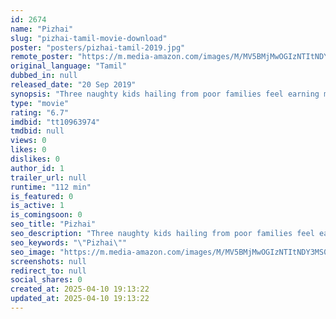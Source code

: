 ```yaml
---
id: 2674
name: "Pizhai"
slug: "pizhai-tamil-movie-download"
poster: "posters/pizhai-tamil-2019.jpg"
remote_poster: "https://m.media-amazon.com/images/M/MV5BMjMwOGIzNTItNDY3MS00MWZmLWE0MzgtNjY4YjU1YWYyYTY5XkEyXkFqcGdeQXVyNjg5NzkxNTU@._V1_SX300.jpg"
original_language: "Tamil"
dubbed_in: null
released_date: "20 Sep 2019"
synopsis: "Three naughty kids hailing from poor families feel earning money is more important than studying. Time makes them realize the importance of education in life."
type: "movie"
rating: "6.7"
imdbid: "tt10963974"
tmdbid: null
views: 0
likes: 0
dislikes: 0
author_id: 1
trailer_url: null
runtime: "112 min"
is_featured: 0
is_active: 1
is_comingsoon: 0
seo_title: "Pizhai"
seo_description: "Three naughty kids hailing from poor families feel earning money is more important than studying. Time makes them realize the importance of education in life."
seo_keywords: "\"Pizhai\""
seo_image: "https://m.media-amazon.com/images/M/MV5BMjMwOGIzNTItNDY3MS00MWZmLWE0MzgtNjY4YjU1YWYyYTY5XkEyXkFqcGdeQXVyNjg5NzkxNTU@._V1_SX300.jpg"
screenshots: null
redirect_to: null
social_shares: 0
created_at: 2025-04-10 19:13:22
updated_at: 2025-04-10 19:13:22
---
```


